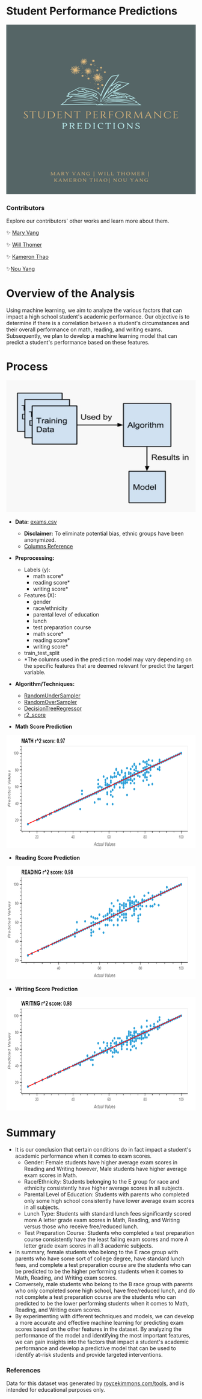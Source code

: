 # Student Performance Predictions

<!-- ![](Images/Group1.png) -->
<p align="center">
    <img src="Images/Group1.png" alt="Group Image" width="700"
    height="450">
</p>

### Contributors 
Explore our contributors' other works and learn more about them. 

&#10024; [Mary Vang](https://github.com/Vang59)

&#10024; [Will Thomer](https://github.com/Siskeaux)

&#10024; [Kameron Thao](https://github.com/KThao17)

&#10024;[Nou Yang](https://github.com/nouyang0620)

# Overview of the Analysis
Using machine learning, we aim to analyze the various factors that can impact a high school student's academic performance. Our objective is to determine if there is a correlation between a student's circumstances and their overall performance on math, reading, and writing exams. Subsequently, we plan to develop a machine learning model that can predict a student's performance based on these features. 

#  Process 
<p align="center">
    <img src="Images/ml.jpg" alt="Group Image" width="650" height="350">
</p>

* **Data:** [exams.csv](Resources/exams.csv)
    * **Disclaimer:** To eliminate potential bias, ethnic groups have been anonymized. 
    * [Columns Reference](Images/NumericConversionReference.png)

* **Preprocessing:**
    * Labels (y): 
        * math score*
        * reading score*
        * writing score*
    * Features (X):
        * gender
        * race/ethnicity
        * parental level of education
        * lunch
        * test preparation course
        * math score*
        * reading score*
        * writing score*
    * train_test_split 
    * *The columns used in the prediction model may vary depending on the specific features that are deemed relevant for predict the targert variable. 
* **Algorithm/Techniques:**
    * [RandomUnderSampler](https://imbalanced-learn.org/dev/references/generated/imblearn.under_sampling.RandomUnderSampler.html)
    * [RandomOverSampler](https://imbalanced-learn.org/dev/references/generated/imblearn.over_sampling.RandomOverSampler.html)
    * [DecisionTreeRegressor](https://scikit-learn.org/stable/modules/generated/sklearn.tree.DecisionTreeRegressor.html)
    * [r2_score](https://scikit-learn.org/stable/modules/generated/sklearn.metrics.r2_score.html)

* **Math Score Prediction**
<p align="center">
    <img src="Images/r2_scores/math.png" alt="Group Image" width="600" height="300">
</p>

* **Reading Score Prediction**
<p align="center">
    <img src="Images/r2_scores/reading.png" alt="Group Image" width="600" height="300">
</p>

* **Writing Score Prediction**
<p align="center">
    <img src="Images/r2_scores/writing.png" alt="Group Image" width="600" height="300">
</p>

# Summary
* It is our conclusion that certain conditions do in fact impact a student's academic performance when it comes to exam scores. 
    * Gender: Female students have higher average exam scores in Reading and Writing however, Male students have higher average exam scores in Math.
    * Race/Ethnicity: Students belonging to the E group for race and ethnicity consistently have higher average scores in all subjects.
    * Parental Level of Education: Students with parents who completed only some high school consistently have lower average exam scores in all subjects.
    * Lunch Type: Students with standard lunch fees significantly scored more A letter grade exam scores in Math, Reading, and Writing versus those who receive free/reduced lunch.
    * Test Preparation Course: Students who completed a test preparation course consistently have the least failing exam scores and more A letter grade exam scores in all 3 academic subjects. 
* In summary, female students who belong to the E race group with parents who have some sort of college degree, have standard lunch fees, and complete a test preparation course are the students who can be predicted to be the higher performing students when it comes to Math, Reading, and Writing exam scores. 
* Conversely, male students who belong to the B race group with parents who only completed some high school, have free/reduced lunch, and do not complete a test preparation course are the students who can predicted to be the lower performing students when it comes to Math, Reading, and Writing exam scores.
* By experimenting with different techniques and models, we can develop a more accurate and effective machine learning for predicting exam scores based on the other features in the dataset. By analyzing the performance of the model and identifying the most important features, we can gain insights into the factors that impact a student's academic performance and develop a predictive model that can be used to identify at-risk students and provide targeted interventions. 

### References
Data for this dataset was generated by [roycekimmons.com/tools](http://roycekimmons.com/tools), and is intended for educational purposes only. 